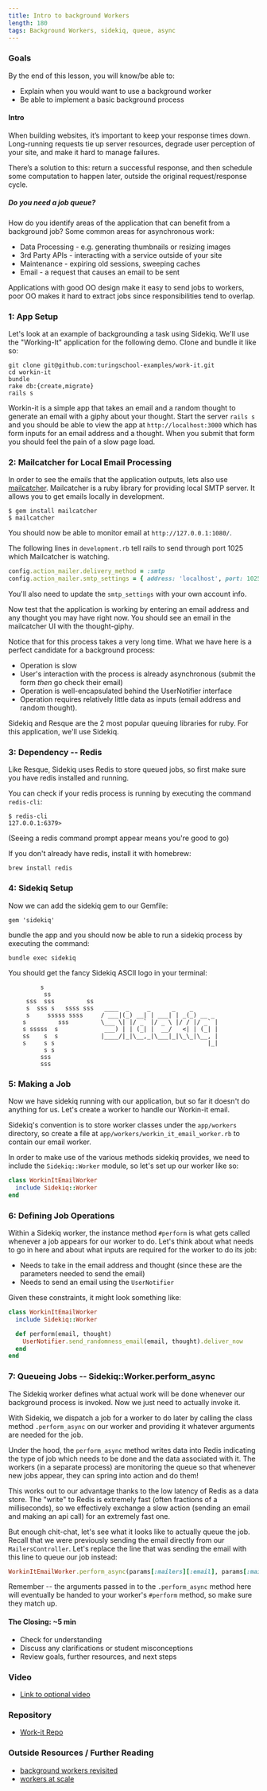 ```yaml
---
title: Intro to background Workers
length: 180
tags: Background Workers, sidekiq, queue, async
---
```


### Goals

By the end of this lesson, you will know/be able to:

* Explain when you would want to use a background worker
* Be able to implement a basic background process


#### Intro

When building websites, it’s important to keep your response times down. Long-running requests tie up server resources, degrade user perception of your site, and make it hard to manage failures.

There’s a solution to this: return a successful response, and then schedule some computation to happen later, outside the original request/response cycle.

##### Do you need a job queue?

How do you identify areas of the application that can benefit from a background job? Some common areas for asynchronous work:

* Data Processing - e.g. generating thumbnails or resizing images
* 3rd Party APIs - interacting with a service outside of your site
* Maintenance - expiring old sessions, sweeping caches
* Email - a request that causes an email to be sent

Applications with good OO design make it easy to send jobs to workers, poor OO makes it hard to extract jobs since responsibilities tend to overlap.

### 1: App Setup

Let's look at an example of backgrounding a task using Sidekiq.
We'll use the "Working-It" application for the following demo.
Clone and bundle it like so:

```
git clone git@github.com:turingschool-examples/work-it.git
cd workin-it
bundle
rake db:{create,migrate}
rails s
```

Workin-it is a simple app that takes an email and a random thought to generate an email with a giphy about your thought. Start the server `rails s` and you should be able to view the app at `http://localhost:3000` which has form inputs for an email address and a thought. When you submit that form you should feel the pain of a slow page load.

### 2: Mailcatcher for Local Email Processing

In order to see the emails that the application outputs, lets
also use [mailcatcher](http://mailcatcher.me/). Mailcatcher is a ruby library
for providing local SMTP server. It allows you to get emails locally in development.

```
$ gem install mailcatcher
$ mailcatcher
```

You should now be able to monitor email at `http://127.0.0.1:1080/`.

The following lines in `development.rb` tell rails to send through port 1025 which Mailcatcher is watching.

```ruby
config.action_mailer.delivery_method = :smtp
config.action_mailer.smtp_settings = { address: 'localhost', port: 1025 }
```

You'll also need to update the `smtp_settings` with your own account info.

Now test that the application is working by entering an email address
and any thought you may have right now. You should
see an email in the mailcatcher UI with the thought-giphy.

Notice that for this process takes a very long time. What we have here is a perfect candidate for a background process:

* Operation is slow
* User's interaction with the process is already asynchronous (submit
  the form _then_ go check their email)
* Operation is well-encapsulated behind the UserNotifier interface
* Operation requires relatively little data as inputs (email address
  and random thought).

Sidekiq and Resque are the 2 most popular queuing libraries for ruby.
For this application, we'll use Sidekiq.

### 3: Dependency -- Redis

Like Resque, Sidekiq uses Redis to store queued jobs, so first make
sure you have redis installed and running.

You can check if your redis process is running by executing the command
`redis-cli`:

```
$ redis-cli
127.0.0.1:6379>
```

(Seeing a redis command prompt appear means you're good to go)

If you don't already have redis, install it with homebrew:

```
brew install redis
```

### 4: Sidekiq Setup

Now we can add the sidekiq gem to our Gemfile:

```
gem 'sidekiq'
```

bundle the app and you should now be able to run a sidekiq
process by executing the command:

```
bundle exec sidekiq
```

You should get the fancy Sidekiq ASCII logo in your terminal:

```
         s
          ss
     sss  sss         ss
     s  sss s   ssss sss   ____  _     _      _    _
     s     sssss ssss     / ___|(_) __| | ___| | _(_) __ _
    s         sss         \___ \| |/ _` |/ _ \ |/ / |/ _` |
    s sssss  s             ___) | | (_| |  __/   <| | (_| |
    ss    s  s            |____/|_|\__,_|\___|_|\_\_|\__, |
    s     s s                                           |_|
          s s
         sss
         sss
```

### 5: Making a Job

Now we have sidekiq running with our application, but so far it doesn't
do anything for us. Let's create a worker to handle our Workin-it email.

Sidekiq's convention is to store worker classes under the `app/workers` directory,
so create a file at `app/workers/workin_it_email_worker.rb` to contain
our email worker.

In order to make use of the various methods sidekiq provides, we need to
include the `Sidekiq::Worker` module, so let's set up our worker like
so:

```ruby
class WorkinItEmailWorker
  include Sidekiq::Worker
end
```

### 6: Defining Job Operations

Within a Sidekiq worker, the instance method `#perform` is what gets
called whenever a job appears for our worker to do. Let's think about
what needs to go in here and about what inputs are required for
the worker to do its job:

* Needs to take in the email address and thought (since these
  are the parameters needed to send the email)
* Needs to send an email using the `UserNotifier`

Given these constraints, it might look something like:

```ruby
class WorkinItEmailWorker
  include Sidekiq::Worker

  def perform(email, thought)
    UserNotifier.send_randomness_email(email, thought).deliver_now
  end
end
```

### 7: Queueing Jobs -- Sidekiq::Worker.perform_async

The Sidekiq worker defines what actual work will be done whenever
our background process is invoked. Now we just need to actually
invoke it.

With Sidekiq, we dispatch a job for a worker to do later by
calling the class method `.perform_async` on our worker and
providing it whatever arguments are needed for the job.

Under the hood, the `perform_async` method writes data into
Redis indicating the type of job which needs to be done
and the data associated with it. The workers (in a separate
process) are monitoring the queue so that whenever new jobs
appear, they can spring into action and do them!

This works out to our advantage thanks to the low
latency of Redis as a data store. The "write" to Redis is
extremely fast (often fractions of a milliseconds), so
we effectively exchange a slow action (sending an email and making an api call) for an extremely fast one.

But enough chit-chat, let's see what it looks like to actually
queue the job. Recall that we were previously sending the
email directly from our `MailersController`. Let's replace
the line that was sending the email with this line to
queue our job instead:

```ruby
WorkinItEmailWorker.perform_async(params[:mailers][:email], params[:mailers][:thought])
```

Remember -- the arguments passed in to the `.perform_async` method here
will eventually be handed to your worker's `#perform` method, so make
sure they match up.

#### The Closing: ~5 min

* Check for understanding
* Discuss any clarifications or student misconceptions
* Review goals, further resources, and next steps

### Video

* [Link to optional video](https://vimeo.com/131505902)

### Repository

* [Work-it Repo](http://github.com/carmer/work-it)


### Outside Resources / Further Reading

* [background workers revisited](https://github.com/turingschool/lesson_plans/blob/master/ruby_04-apis_and_scalability/background_workers_revisited.markdown)
* [workers at scale](https://github.com/turingschool/lesson_plans/blob/master/ruby_04-apis_and_scalability/workers_at_scale.markdown)
